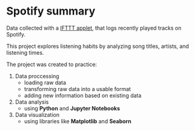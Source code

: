 # Spotify summary

Data collected with a [IFTTT applet](https://ifttt.com/applets/nin7BxVm-keep-a-log-of-your-recently-played-tracks), that logs recently played tracks on Spotify.

This project explores listening habits by analyzing song titles, artists, and listening times.

The project was created to practice:
1. Data proccessing
   - loading raw data
   - transforming raw data into a usable format
   - adding new information based on existing data
2. Data analysis
   - using **Python** and **Jupyter Notebooks**
3. Data visualization
   - using libraries like **Matplotlib** and **Seaborn**